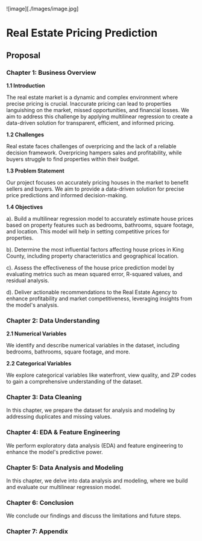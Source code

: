 ![image][./Images/image.jpg]
# Real Estate Pricing Prediction

## Proposal

### Chapter 1: Business Overview

**1.1 Introduction**

The real estate market is a dynamic and complex environment where precise pricing is crucial. Inaccurate pricing can lead to properties languishing on the market, missed opportunities, and financial losses. We aim to address this challenge by applying multilinear regression to create a data-driven solution for transparent, efficient, and informed pricing.

**1.2 Challenges**

Real estate faces challenges of overpricing and the lack of a reliable decision framework. Overpricing hampers sales and profitability, while buyers struggle to find properties within their budget.

**1.3 Problem Statement**

Our project focuses on accurately pricing houses in the market to benefit sellers and buyers. We aim to provide a data-driven solution for precise price predictions and informed decision-making.

**1.4 Objectives**

a). Build a multilinear regression model to accurately estimate house prices based on property features such as bedrooms, bathrooms, square footage, and location. This model will help in setting competitive prices for properties.

b). Determine the most influential factors affecting house prices in King County, including property characteristics and geographical location.

c). Assess the effectiveness of the house price prediction model by evaluating metrics such as mean squared error, R-squared values, and residual analysis.

d). Deliver actionable recommendations to the Real Estate Agency to enhance profitability and market competitiveness, leveraging insights from the model's analysis.

### Chapter 2: Data Understanding

**2.1 Numerical Variables**

We identify and describe numerical variables in the dataset, including bedrooms, bathrooms, square footage, and more.

**2.2 Categorical Variables**

We explore categorical variables like waterfront, view quality, and ZIP codes to gain a comprehensive understanding of the dataset.

### Chapter 3: Data Cleaning

In this chapter, we prepare the dataset for analysis and modeling by addressing duplicates and missing values.

### Chapter 4: EDA & Feature Engineering

We perform exploratory data analysis (EDA) and feature engineering to enhance the model's predictive power.

### Chapter 5: Data Analysis and Modeling

In this chapter, we delve into data analysis and modeling, where we build and evaluate our multilinear regression model.

### Chapter 6: Conclusion

We conclude our findings and discuss the limitations and future steps.

### Chapter 7: Appendix

